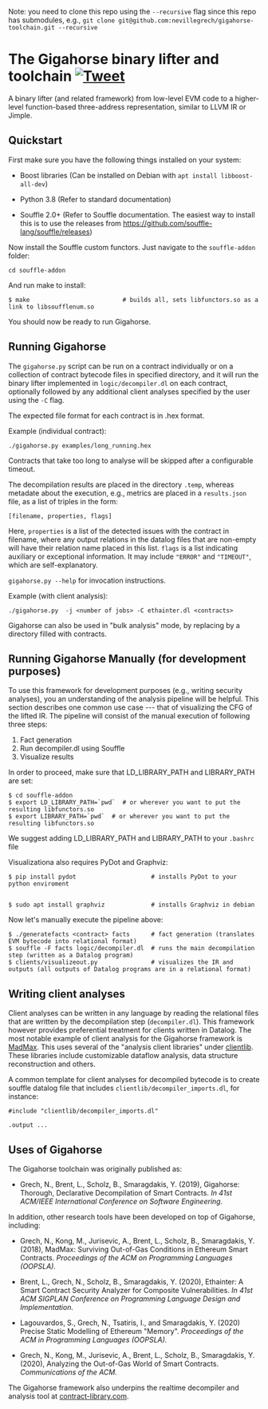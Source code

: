 Note: you need to clone this repo using the `--recursive` flag since this repo has submodules, e.g., `git clone git@github.com:nevillegrech/gigahorse-toolchain.git --recursive`

# The Gigahorse binary lifter and toolchain [![Tweet](https://img.shields.io/twitter/url/http/shields.io.svg?style=social)](https://twitter.com/intent/tweet?text=Gigahorse%20-%20Decompilation%20and%20Analysis%20for%20Ethereum%20Smart%20Contracts&url=https://www.github.com/nevillegrech/gigahorse-toolchain)
A binary lifter (and related framework) from low-level EVM code to a higher-level function-based three-address representation, similar to LLVM IR or Jimple. 

## Quickstart

First make sure you have the following things installed on your system:

- Boost libraries (Can be installed on Debian with `apt install libboost-all-dev`)

- Python 3.8 (Refer to standard documentation)

- Souffle 2.0+ (Refer to Souffle documentation. The easiest way to install this is to use the releases from https://github.com/souffle-lang/souffle/releases)

Now install the Souffle custom functors. Just navigate to the `souffle-addon` folder:

```
cd souffle-addon
```

And run make to install:

    $ make                          # builds all, sets libfunctors.so as a link to libsoufflenum.so

You should now be ready to run Gigahorse.

## Running Gigahorse
The `gigahorse.py` script can be run on a contract individually or on a
collection of contract bytecode files in specified directory, and it will run the binary lifter implemented in `logic/decompiler.dl` on
each contract, optionally followed by any additional client analyses specified by the user using the `-C` flag.

The expected file format for each contract is in .hex format.

Example (individual contract):

```
./gigahorse.py examples/long_running.hex
```

Contracts that take too long to analyse will be skipped after a configurable
timeout.

The decompilation results are placed in the directory `.temp`, whereas metadate about the execution, e.g., metrics are placed in a `results.json` file, as a list of triples in the form:

```[filename, properties, flags]```

Here, `properties` is a list of the detected issues with the contract in filename,
where any output relations in the datalog files that are non-empty will have their
relation name placed in this list.
`flags` is a list indicating auxiliary or exceptional information. It may include
`"ERROR"` and `"TIMEOUT"`, which are self-explanatory.

`gigahorse.py --help` for invocation instructions.


Example (with client analysis):

```
./gigahorse.py  -j <number of jobs> -C ethainter.dl <contracts>
``` 

Gigahorse can also be used in "bulk analysis" mode, by replacing <contracts> by a directory filled with contracts.

## Running Gigahorse Manually (for development purposes)
To use this framework for development purposes (e.g., writing security analyses), you an understanding of the analysis pipeline will be helpful. This section describes one common use case --- that of visualizing the CFG of the lifted IR. The pipeline will consist of the manual execution of following three steps:

1. Fact generation
2. Run decompiler.dl using Souffle
3. Visualize results

In order to proceed, make sure that LD_LIBRARY_PATH and LIBRARY_PATH are set:

    $ cd souffle-addon
    $ export LD_LIBRARY_PATH=`pwd`  # or wherever you want to put the resulting libfunctors.so
    $ export LIBRARY_PATH=`pwd`  # or wherever you want to put the resulting libfunctors.so

We suggest adding LD_LIBRARY_PATH and LIBRARY_PATH to your `.bashrc` file


Visualizationa also requires PyDot and Graphviz:



    $ pip install pydot                     # installs PyDot to your python enviroment


    $ sudo apt install graphviz             # installs Graphviz in debian


Now let's manually execute the pipeline above:


    $ ./generatefacts <contract> facts      # fact generation (translates EVM bytecode into relational format)
    $ souffle -F facts logic/decompiler.dl  # runs the main decompilation step (written as a Datalog program)
    $ clients/visualizeout.py               # visualizes the IR and outputs (all outputs of Datalog programs are in a relational format)


## Writing client analyses

Client analyses can be written in any language by reading the relational files that are written by the decompilation step (`decompiler.dl`). This framework however provides preferential treatment for clients written in Datalog. The most notable example of client analysis for the Gigahorse framework is [MadMax](https://github.com/nevillegrech/MadMax). This uses several of the "analysis client libraries" under [clientlib](https://github.com/nevillegrech/gigahorse-toolchain/tree/master/clientlib). These libraries include customizable dataflow analysis, data structure reconstruction and others.

A common template for client analyses for decompiled bytecode is to create souffle datalog file that includes `clientlib/decompiler_imports.dl`, for instance:
```
#include "clientlib/decompiler_imports.dl"

.output ...
```


## Uses of Gigahorse
The Gigahorse toolchain was originally published as:

- Grech, N., Brent, L., Scholz, B., Smaragdakis, Y. (2019), Gigahorse: Thorough, Declarative Decompilation of Smart Contracts. *In 41st ACM/IEEE International Conference on Software Engineering.*

In addition, other research tools have been developed on top of Gigahorse, including:

-  Grech, N., Kong, M., Jurisevic, A., Brent, L., Scholz, B., Smaragdakis, Y. (2018), MadMax: Surviving Out-of-Gas Conditions in Ethereum Smart Contracts. *Proceedings of the ACM on Programming Languages (OOPSLA).*

-  Brent, L., Grech, N., Scholz, B., Smaragdakis, Y. (2020), Ethainter: A Smart Contract Security Analyzer for Composite Vulnerabilities.
*In 41st ACM SIGPLAN Conference on Programming Language Design and Implementation.*

-  Lagouvardos, S., Grech, N., Tsatiris, I., and Smaragdakis, Y. (2020) Precise Static Modelling of Ethereum "Memory". *Proceedings of the ACM in Programming Languages (OOPSLA).*

-  Grech, N., Kong, M., Jurisevic, A., Brent, L., Scholz, B., Smaragdakis, Y. (2020),  Analyzing the Out-of-Gas World of Smart Contracts. *Communications of the ACM.*


The Gigahorse framework also underpins the realtime decompiler and analysis tool at [contract-library.com](https://contract-library.com).



